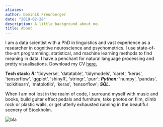 ```yaml
---
aliases:
author: Dominik Freunberger
date: "2019-02-28"
description: A little background about me.
title: About
---
```


I am a data scientist with a PhD in linguistics and vast experience as a researcher in cognitive neuroscience and psychometrics. I use state-of-the-art programming, statistical, and machine learning methods to find meaning in data. I have a penchant for natural language processing and pretty visualisations. Download my CV [here.](/FreunbergerCV.pdf)

__Tech stack:__ ___R:___ 'tidyverse', 'datatable', 'tidymodels', 'caret', 'keras', 'tensorflow', 'ggplot', 'shinyR', 'stringr', 'purr'; ___Python:___ 'numpy', 'pandas', 'scikitlearn', 'matplotlib', 'keras', 'tensorflow'; ___SQL___.

When I am not lost in the realm of code, I surround myself with music and books, build guitar effect pedals and furniture, take photos on film, climb rock or plastic walls, or get utterly exhausted running in the beautiful scenery of Stockholm.

![bla](/me2.jpeg)


